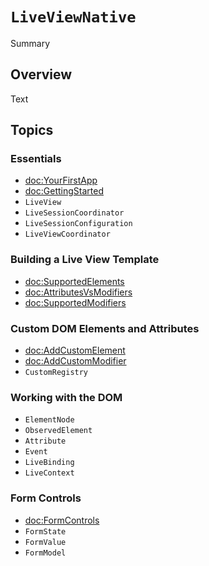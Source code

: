 # ``LiveViewNative``

<!--@START_MENU_TOKEN@-->Summary<!--@END_MENU_TOKEN@-->

## Overview

<!--@START_MENU_TOKEN@-->Text<!--@END_MENU_TOKEN@-->

## Topics

### Essentials

- <doc:YourFirstApp>
- <doc:GettingStarted>
- ``LiveView``
- ``LiveSessionCoordinator``
- ``LiveSessionConfiguration``
- ``LiveViewCoordinator``

### Building a Live View Template

- <doc:SupportedElements>
- <doc:AttributesVsModifiers>
- <doc:SupportedModifiers>

### Custom DOM Elements and Attributes

- <doc:AddCustomElement>
- <doc:AddCustomModifier>
- ``CustomRegistry``

### Working with the DOM

- ``ElementNode``
- ``ObservedElement``
- ``Attribute``
- ``Event``
- ``LiveBinding``
- ``LiveContext``

### Form Controls
- <doc:FormControls>
- ``FormState``
- ``FormValue``
- ``FormModel``
